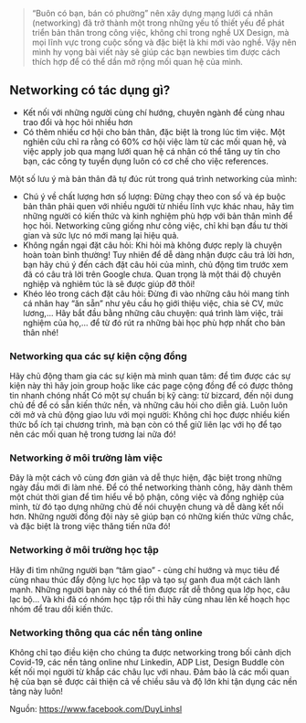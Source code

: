 > “Buôn có bạn, bán có phường” nên xây dựng mạng lưới cá nhân (networking) đã trở thành một trong những yếu tố thiết yếu để phát triển bản thân trong công việc, không chỉ trong nghề UX Design, mà mọi lĩnh vực trong cuộc sống và đặc biệt là khi mới vào nghề. Vậy nên mình hy vọng bài viết này sẽ giúp các bạn newbies tìm được cách thích hợp để có thể dần mở rộng mối quan hệ của mình.

## Networking có tác dụng gì?
* Kết nối với những người cùng chí hướng, chuyên ngành để cùng nhau trao đổi và học hỏi nhiều hơn
* Có thêm nhiều cơ hội cho bản thân, đặc biệt là trong lúc tìm việc. Một nghiên cứu chỉ ra rằng có 60% cơ hội việc làm từ các mối quan hệ, và việc apply job qua mạng lưới quan hệ cá nhân có thể tăng uy tín cho bạn, các công ty tuyển dụng luôn có cơ chế cho việc references.

Một số lưu ý mà bản thân đã tự đúc rút trong quá trình networking của mình:
* Chú ý về chất lượng hơn số lượng: Đừng chạy theo con số và ép buộc bản thân phải quen với nhiều người từ nhiều lĩnh vực khác nhau, hãy tìm những người có kiến thức và kinh nghiệm phù hợp với bản thân mình để học hỏi. Networking cũng giống như công việc, chỉ khi bạn đầu tư thời gian và sức lực nó mới mang lại hiệu quả.
* Không ngần ngại đặt câu hỏi: Khi hỏi mà không được reply là chuyện hoàn toàn bình thường! Tuy nhiên để dễ dàng nhận được câu trả lời hơn, bạn hãy chú ý đến cách đặt câu hỏi của mình, chủ động tìm trước xem đã có câu trả lời trên Google chưa. Quan trọng là một thái độ chuyên nghiệp và nghiêm túc là sẽ được giúp đỡ thôi!
* Khéo léo trong cách đặt câu hỏi: Đừng đi vào những câu hỏi mang tính cá nhân hay “ăn sẵn” như yêu cầu họ giới thiệu việc, chia sẻ CV, mức lương,... Hãy bắt đầu bằng những câu chuyện: quá trình làm việc, trải nghiệm của họ,... để từ đó rút ra những bài học phù hợp nhất cho bản thân nhé!

### Networking qua các sự kiện cộng đồng
Hãy chủ động tham gia các sự kiện mà mình quan tâm: để tìm được các sự kiện này thì hãy join group hoặc like các page cộng đồng để có được thông tin nhanh chóng nhất
Có một sự chuẩn bị kỹ càng: từ bizcard, đến nội dung chủ đề để có sẵn kiến thức nền, và những câu hỏi cho diễn giả.
Luôn luôn cởi mở và chủ động giao lưu với mọi người: Không chỉ học được nhiều kiến thức bổ ích tại chương trình, mà bạn còn có thể giữ liên lạc với họ để tạo nên các mối quan hệ trong tương lai nữa đó!

### Networking ở môi trường làm việc
Đây là một cách vô cùng đơn giản và dễ thực hiện, đặc biệt trong những ngày đầu mới đi làm nhé. Để có thể networking thành công, hãy dành thêm một chút thời gian để tìm hiểu về bộ phận, công việc và đồng nghiệp của mình, từ đó tạo dựng những chủ đề nói chuyện chung và dễ dàng kết nối hơn. Những người đồng đội này sẽ giúp bạn có những kiến thức vững chắc, và đặc biệt là trong việc thăng tiến nữa đó!

### Networking ở môi trường học tập
Hãy đi tìm những người bạn “tâm giao” - cùng chí hướng và mục tiêu để cùng nhau thúc đẩy động lực học tập và tạo sự ganh đua một cách lành mạnh. Những người bạn này có thể tìm được rất dễ thông qua lớp học, câu lạc bộ… Và khi đã có nhóm học tập rồi thì hãy cùng nhau lên kế hoạch học nhóm để trau dồi kiến thức.

### Networking thông qua các nền tảng online
Không chỉ tạo điều kiện cho chúng ta được networking trong bối cảnh dịch Covid-19, các nền tảng online như Linkedin, ADP List, Design Buddle còn kết nối mọi người từ khắp các châu lục với nhau. Đảm bảo là các mối quan hệ của bạn sẽ được cải thiện cả về chiều sâu và độ lớn khi tận dụng các nền tảng này luôn!

Nguồn: https://www.facebook.com/DuyLinhsl